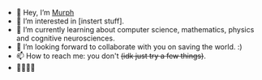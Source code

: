 - 👋 Hey, I’m [Murph](https://murphy.vercel.app/)
- 👀 I’m interested in [instert stuff]. 
- 🌱 I’m currently learning about computer science, mathematics, physics and cognitive neurosciences.
- 💞️ I’m looking forward to collaborate with you on saving the world. :)
- 📫 How to reach me: you don't ~~(idk just try a few things)~~.
- 🐇🦄🌺🐬
